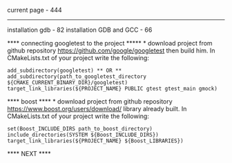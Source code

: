 current page		 - 444
______________________________
installation gdb	 - 82
installation GDB and GCC - 66

**** connecting googletest to the project *****
	* download project from github repository https://github.com/google/googletest
	then build him. In CMakeLists.txt of your project write the following:
	
	add_subdirectory(googletest) ** OR ** add_subdirectory(path_to_googletest_directory ${CMAKE_CURRENT_BINARY_DIR}/googletest) 
	target_link_libraries(${PROJECT_NAME} PUBLIC gtest gtest_main gmock)
	
**** boost ****
	* download project from github repository https://www.boost.org/users/download/
	library already built. In CMakeLists.txt of your project write the following:
	
	set(Boost_INCLUDE_DIRS path_to_boost_directory)
	include_directories(SYSTEM ${Boost_INCLUDE_DIRS})
	target_link_libraries(${PROJECT_NAME} ${Boost_LIBRARIES})

**** NEXT ****
	
	

	
	